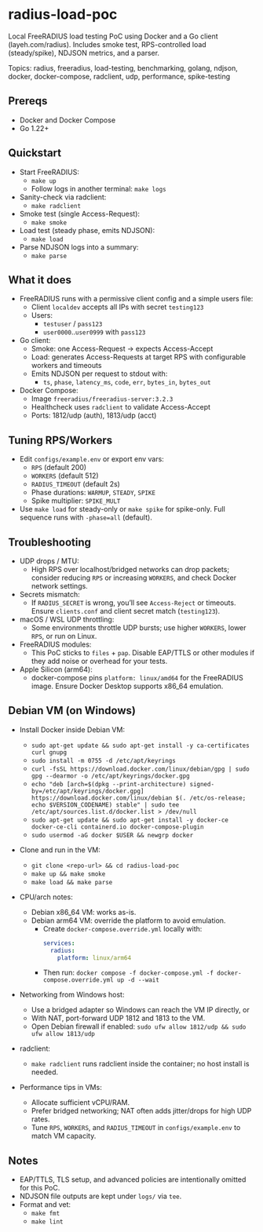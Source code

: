 # radius-load-poc

Local FreeRADIUS load testing PoC using Docker and a Go client (layeh.com/radius). Includes smoke test, RPS-controlled load (steady/spike), NDJSON metrics, and a parser.

Topics: radius, freeradius, load-testing, benchmarking, golang, ndjson, docker, docker-compose, radclient, udp, performance, spike-testing

## Prereqs
- Docker and Docker Compose
- Go 1.22+

## Quickstart
- Start FreeRADIUS:
  - `make up`
  - Follow logs in another terminal: `make logs`
- Sanity-check via radclient:
  - `make radclient`
- Smoke test (single Access-Request):
  - `make smoke`
- Load test (steady phase, emits NDJSON):
  - `make load`
- Parse NDJSON logs into a summary:
  - `make parse`

## What it does
- FreeRADIUS runs with a permissive client config and a simple users file:
  - Client `localdev` accepts all IPs with secret `testing123`
  - Users:
    - `testuser` / `pass123`
    - `user0000`..`user0999` with `pass123`
- Go client:
  - Smoke: one Access-Request → expects Access-Accept
  - Load: generates Access-Requests at target RPS with configurable workers and timeouts
  - Emits NDJSON per request to stdout with:
    - `ts`, `phase`, `latency_ms`, `code`, `err`, `bytes_in`, `bytes_out`
 - Docker Compose:
   - Image `freeradius/freeradius-server:3.2.3`
   - Healthcheck uses `radclient` to validate Access-Accept
   - Ports: 1812/udp (auth), 1813/udp (acct)

## Tuning RPS/Workers
- Edit `configs/example.env` or export env vars:
  - `RPS` (default 200)
  - `WORKERS` (default 512)
  - `RADIUS_TIMEOUT` (default 2s)
  - Phase durations: `WARMUP`, `STEADY`, `SPIKE`
  - Spike multiplier: `SPIKE_MULT`
- Use `make load` for steady-only or `make spike` for spike-only. Full sequence runs with `-phase=all` (default).

## Troubleshooting
- UDP drops / MTU:
  - High RPS over localhost/bridged networks can drop packets; consider reducing `RPS` or increasing `WORKERS`, and check Docker network settings.
- Secrets mismatch:
  - If `RADIUS_SECRET` is wrong, you’ll see `Access-Reject` or timeouts. Ensure `clients.conf` and client secret match (`testing123`).
- macOS / WSL UDP throttling:
  - Some environments throttle UDP bursts; use higher `WORKERS`, lower `RPS`, or run on Linux.
- FreeRADIUS modules:
  - This PoC sticks to `files` + `pap`. Disable EAP/TTLS or other modules if they add noise or overhead for your tests.
 - Apple Silicon (arm64):
   - docker-compose pins `platform: linux/amd64` for the FreeRADIUS image. Ensure Docker Desktop supports x86_64 emulation.

## Debian VM (on Windows)
- Install Docker inside Debian VM:
  - `sudo apt-get update && sudo apt-get install -y ca-certificates curl gnupg`
  - `sudo install -m 0755 -d /etc/apt/keyrings`
  - `curl -fsSL https://download.docker.com/linux/debian/gpg | sudo gpg --dearmor -o /etc/apt/keyrings/docker.gpg`
  - `echo "deb [arch=$(dpkg --print-architecture) signed-by=/etc/apt/keyrings/docker.gpg] https://download.docker.com/linux/debian $(. /etc/os-release; echo $VERSION_CODENAME) stable" | sudo tee /etc/apt/sources.list.d/docker.list > /dev/null`
  - `sudo apt-get update && sudo apt-get install -y docker-ce docker-ce-cli containerd.io docker-compose-plugin`
  - `sudo usermod -aG docker $USER && newgrp docker`

- Clone and run in the VM:
  - `git clone <repo-url> && cd radius-load-poc`
  - `make up && make smoke`
  - `make load && make parse`

- CPU/arch notes:
  - Debian x86_64 VM: works as-is.
  - Debian arm64 VM: override the platform to avoid emulation.
    - Create `docker-compose.override.yml` locally with:
      ```yaml
      services:
        radius:
          platform: linux/arm64
      ```
    - Then run: `docker compose -f docker-compose.yml -f docker-compose.override.yml up -d --wait`

- Networking from Windows host:
  - Use a bridged adapter so Windows can reach the VM IP directly, or
  - With NAT, port-forward UDP 1812 and 1813 to the VM.
  - Open Debian firewall if enabled: `sudo ufw allow 1812/udp && sudo ufw allow 1813/udp`

- radclient:
  - `make radclient` runs radclient inside the container; no host install is needed.

- Performance tips in VMs:
  - Allocate sufficient vCPU/RAM.
  - Prefer bridged networking; NAT often adds jitter/drops for high UDP rates.
  - Tune `RPS`, `WORKERS`, and `RADIUS_TIMEOUT` in `configs/example.env` to match VM capacity.

## Notes
- EAP/TTLS, TLS setup, and advanced policies are intentionally omitted for this PoC.
- NDJSON file outputs are kept under `logs/` via `tee`.
- Format and vet:
  - `make fmt`
  - `make lint`
